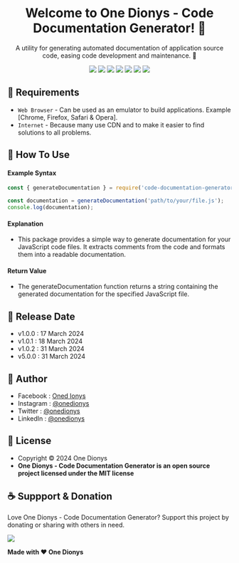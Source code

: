 <h1 align="center">Welcome to One Dionys - Code Documentation Generator! 👋 </h1>

<p align="center">A utility for generating automated documentation of application source code, easing code development and maintenance. 💖 </p>

<p align="center">
<img src="https://img.shields.io/github/contributors/onedionys/onedionys-code-documentation-generator?style=flat-square">
<img src="https://img.shields.io/github/issues/onedionys/onedionys-code-documentation-generator?style=flat-square">
<img src="https://img.shields.io/github/stars/onedionys/onedionys-code-documentation-generator?style=flat-square"> 
<img src="https://img.shields.io/github/forks/onedionys/onedionys-code-documentation-generator?style=flat-square">
<img src="https://img.shields.io/github/last-commit/onedionys/onedionys-code-documentation-generator.svg?style=flat-square">
<img src="https://img.shields.io/github/languages/code-size/onedionys/onedionys-code-documentation-generator?style=flat-square">
<img src="https://img.shields.io/github/license/onedionys/onedionys-code-documentation-generator?style=flat-square">
</p>

## 💾 Requirements

* `Web Browser` - Can be used as an emulator to build applications. Example [Chrome, Firefox, Safari & Opera].
* `Internet` - Because many use CDN and to make it easier to find solutions to all problems.

## 🎯 How To Use

#### Example Syntax

```javascript
const { generateDocumentation } = require('code-documentation-generator');

const documentation = generateDocumentation('path/to/your/file.js');
console.log(documentation);
```

#### Explanation

* This package provides a simple way to generate documentation for your JavaScript code files. It extracts comments from the code and formats them into a readable documentation.

#### Return Value

* The generateDocumentation function returns a string containing the generated documentation for the specified JavaScript file.

## 📆 Release Date

* v1.0.0 : 17 March 2024
* v1.0.1 : 18 March 2024
* v1.0.2 : 31 March 2024
* v5.0.0 : 31 March 2024

## 🧑 Author

* Facebook : <a href="https://www.facebook.com/theonedionys"> Oned Ionys</a>
* Instagram : <a href="https://www.instagram.com/onedionys/"> @onedionys</a>
* Twitter : <a href="https://twitter.com/onedionys"> @onedionys</a>
* LinkedIn :  <a href="https://www.linkedin.com/in/onedionys/"> @onedionys</a>

## 📝 License

* Copyright © 2024 One Dionys
* **One Dionys - Code Documentation Generator is an open source project licensed under the MIT license**

## ☕️ Suppport & Donation

Love One Dionys - Code Documentation Generator? Support this project by donating or sharing with others in need.

<a href="https://www.buymeacoffee.com/onedionys"><img src="https://img.shields.io/badge/Buy_Me_A_Coffee-FFDD00?style=for-the-badge&logo=buy-me-a-coffee&logoColor=black"/> </a>

**Made with ❤️ One Dionys**
